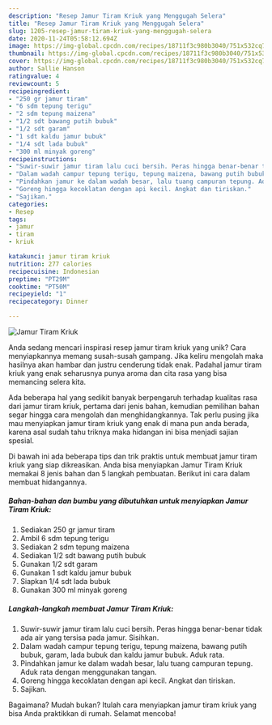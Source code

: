 ```yaml
---
description: "Resep Jamur Tiram Kriuk yang Menggugah Selera"
title: "Resep Jamur Tiram Kriuk yang Menggugah Selera"
slug: 1205-resep-jamur-tiram-kriuk-yang-menggugah-selera
date: 2020-11-24T05:58:12.694Z
image: https://img-global.cpcdn.com/recipes/18711f3c980b3040/751x532cq70/jamur-tiram-kriuk-foto-resep-utama.jpg
thumbnail: https://img-global.cpcdn.com/recipes/18711f3c980b3040/751x532cq70/jamur-tiram-kriuk-foto-resep-utama.jpg
cover: https://img-global.cpcdn.com/recipes/18711f3c980b3040/751x532cq70/jamur-tiram-kriuk-foto-resep-utama.jpg
author: Sallie Hanson
ratingvalue: 4
reviewcount: 5
recipeingredient:
- "250 gr jamur tiram"
- "6 sdm tepung terigu"
- "2 sdm tepung maizena"
- "1/2 sdt bawang putih bubuk"
- "1/2 sdt garam"
- "1 sdt kaldu jamur bubuk"
- "1/4 sdt lada bubuk"
- "300 ml minyak goreng"
recipeinstructions:
- "Suwir-suwir jamur tiram lalu cuci bersih. Peras hingga benar-benar tidak ada air yang tersisa pada jamur. Sisihkan."
- "Dalam wadah campur tepung terigu, tepung maizena, bawang putih bubuk, garam, lada bubuk dan kaldu jamur bubuk. Aduk rata."
- "Pindahkan jamur ke dalam wadah besar, lalu tuang campuran tepung. Aduk rata dengan menggunakan tangan."
- "Goreng hingga kecoklatan dengan api kecil. Angkat dan tiriskan."
- "Sajikan."
categories:
- Resep
tags:
- jamur
- tiram
- kriuk

katakunci: jamur tiram kriuk 
nutrition: 277 calories
recipecuisine: Indonesian
preptime: "PT29M"
cooktime: "PT50M"
recipeyield: "1"
recipecategory: Dinner

---
```



![Jamur Tiram Kriuk](https://img-global.cpcdn.com/recipes/18711f3c980b3040/751x532cq70/jamur-tiram-kriuk-foto-resep-utama.jpg)

Anda sedang mencari inspirasi resep jamur tiram kriuk yang unik? Cara menyiapkannya memang susah-susah gampang. Jika keliru mengolah maka hasilnya akan hambar dan justru cenderung tidak enak. Padahal jamur tiram kriuk yang enak seharusnya punya aroma dan cita rasa yang bisa memancing selera kita.



Ada beberapa hal yang sedikit banyak berpengaruh terhadap kualitas rasa dari jamur tiram kriuk, pertama dari jenis bahan, kemudian pemilihan bahan segar hingga cara mengolah dan menghidangkannya. Tak perlu pusing jika mau menyiapkan jamur tiram kriuk yang enak di mana pun anda berada, karena asal sudah tahu triknya maka hidangan ini bisa menjadi sajian spesial.


Di bawah ini ada beberapa tips dan trik praktis untuk membuat jamur tiram kriuk yang siap dikreasikan. Anda bisa menyiapkan Jamur Tiram Kriuk memakai 8 jenis bahan dan 5 langkah pembuatan. Berikut ini cara dalam membuat hidangannya.

<!--inarticleads1-->

##### Bahan-bahan dan bumbu yang dibutuhkan untuk menyiapkan Jamur Tiram Kriuk:

1. Sediakan 250 gr jamur tiram
1. Ambil 6 sdm tepung terigu
1. Sediakan 2 sdm tepung maizena
1. Sediakan 1/2 sdt bawang putih bubuk
1. Gunakan 1/2 sdt garam
1. Gunakan 1 sdt kaldu jamur bubuk
1. Siapkan 1/4 sdt lada bubuk
1. Gunakan 300 ml minyak goreng




<!--inarticleads2-->

##### Langkah-langkah membuat Jamur Tiram Kriuk:

1. Suwir-suwir jamur tiram lalu cuci bersih. Peras hingga benar-benar tidak ada air yang tersisa pada jamur. Sisihkan.
1. Dalam wadah campur tepung terigu, tepung maizena, bawang putih bubuk, garam, lada bubuk dan kaldu jamur bubuk. Aduk rata.
1. Pindahkan jamur ke dalam wadah besar, lalu tuang campuran tepung. Aduk rata dengan menggunakan tangan.
1. Goreng hingga kecoklatan dengan api kecil. Angkat dan tiriskan.
1. Sajikan.




Bagaimana? Mudah bukan? Itulah cara menyiapkan jamur tiram kriuk yang bisa Anda praktikkan di rumah. Selamat mencoba!
